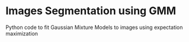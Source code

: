 # Images Segmentation using GMM
Python code to fit Gaussian Mixture Models to images using expectation maximization
